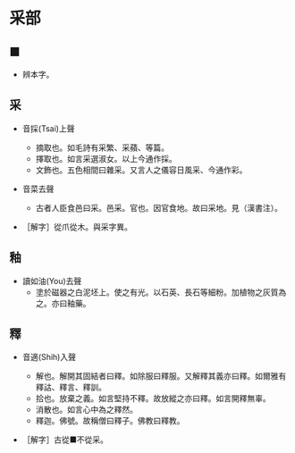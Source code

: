 # 采部

## ■

- 辨本字。

## 采

- 音採(Tsai)上聲
    - 摘取也。如毛詩有采繁、采蘋、等篇。
    - 擇取也。如言采選淑女。以上今通作採。
    - 文飾也。五色相間曰雜采。又言人之儀容日風采、今通作彩。

- 音菜去聲
    - 古者人臣食邑曰采。邑采。官也。因官食地。故曰采地。見（漢書注）。

- ［解字］從爪從木。與采字異。

## 釉

- 讀如油(You)去聲
    - 塗於磁器之白泥坯上。使之有光。以石英、長石等細粉。加植物之灰質為之。亦曰釉藥。

## 釋

- 音適(Shih)入聲
    - 解也。解開其固結者曰釋。如除服曰釋服。又解釋其義亦曰釋。如爾雅有釋詁、釋言、釋訓。
    - 拾也。放棄之義。如言堅持不釋。故放縱之亦曰釋。如言開釋無辜。
    - 消散也。如言心中為之釋然。
    - 釋迦。佛號。故稱僧曰釋子。佛教曰釋教。

- ［解字］古從■不從采。

